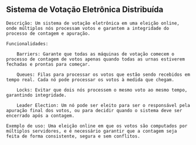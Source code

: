 ## Sistema de Votação Eletrônica Distribuída

    Descrição: Um sistema de votação eletrônica em uma eleição online, onde múltiplos nós processam votos e garantem a integridade do processo de contagem e apuração.

    Funcionalidades:

        Barriers: Garante que todas as máquinas de votação comecem o processo de contagem de votos apenas quando todas as urnas estiverem fechadas e prontas para começar.

        Queues: Filas para processar os votos que estão sendo recebidos em tempo real. Cada nó pode processar os votos à medida que chegam.

        Locks: Evitar que dois nós processem o mesmo voto ao mesmo tempo, garantindo integridade.

        Leader Election: Um nó pode ser eleito para ser o responsável pela apuração final dos votos, ou para decidir quando o sistema deve ser encerrado após a contagem.

    Exemplo de uso: Uma eleição online em que os votos são computados por múltiplos servidores, e é necessário garantir que a contagem seja feita de forma consistente, segura e sem conflitos.
